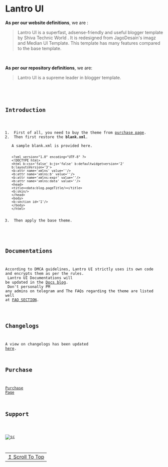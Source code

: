 <!----> <!----> 

# Lantro UI

<b>As per our website definitions</b>, we are : 
> Lantro UI is a superfast, adsense-friendly and useful blogger template by Shiva Technic World . It is redesigned from JagoDesain's imagz and Median UI Template. This template has many features compared to the base template.

<br>

<b> As per our repository definitions</b>, we are:
> Lantro UI is a supreme leader in blogger template.

<br>

<code>

## Introduction
 
<ol>
<li> First of all, you need to buy the theme from <a href='https://lantro-ui.eu.org/p/purchase.html'>purchase page</a>.
<li> Then first restore the <strong>blank.xml</strong>. <br/>
A sample blank.xml is provided here.
<pre><code>
&lt;?xml version=&quot;1.0&quot; encoding=&quot;UTF-8&quot; ?&gt;
&lt;!DOCTYPE html&gt;
&lt;html b:css=&#39;false&#39; b:js=&#39;false&#39; b:defaultwidgetversion=&#39;2&#39; b:layoutsVersion=&#39;3&#39;&gt;
&lt;b:attr name=&#39;xmlns&#39; value=&#39;&#39;/&gt;
&lt;b:attr name=&#39;xmlns:b&#39; value=&#39;&#39;/&gt;
&lt;b:attr name=&#39;xmlns:expr&#39; value=&#39;&#39;/&gt;
&lt;b:attr name=&#39;xmlns:data&#39; value=&#39;&#39;/&gt;
&lt;head&gt;
&lt;title&gt;&lt;data:blog.pageTitle/&gt;&lt;/title&gt;
&lt;b:skin/&gt;
&lt;/head&gt;
&lt;body&gt;
&lt;b:section id=&#39;1&#39;/&gt;
&lt;/body&gt;
&lt;/html&gt;
</pre></code>
<li> Then apply the base theme. <br/>
</ol>

## Documentations
  
  According to DMCA guidelines, Lantro UI strictly uses its own code and encrypts them as per the rules. <br/>
  Lantro UI Documentations will be updated in the <a href=''>Docs blog</a>. <br/>
  Don't personally PM any admins on telegram and The FAQs regarding the theme are listed well at <a href='https://lantro-ui.eu.org/p/purchase.html'>FAQ SECTION</a>. <br/>
  
## Changelogs
  
  A view on changelogs has been updated <a href='https://graph.org/Lantro-UI-09-01'>here</a>.
  
## Purchase
  
  <a href='https://lantro-ui.eu.org/p/purchase.html'>Purchase Page</a>

## Support

  <a href='https://telegram.me/stw_discuss'> <img src='https://img.shields.io/badge/Support-Chat-blue?&logo=telegram' alt='sc' /> 

</code>

<div align='right'>
<table><td>
<a href="#start-of-content">↥ Scroll To Top</a>
</td></table>
</div>

